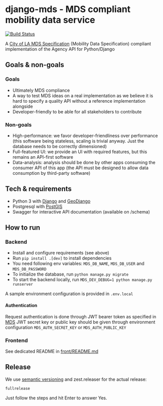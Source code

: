 # django-mds - MDS compliant mobility data service

[![Build Status](https://travis-ci.org/Polyconseil/django-mds.svg?branch=master)](https://travis-ci.org/Polyconseil/django-mds)

A [City of LA MDS Specification](https://github.com/CityOfLosAngeles/mobility-data-specification) (Mobility Data Specification) compliant implementation of the Agency API for Python/Django

## Goals & non-goals

### Goals

* Ultimately MDS compliance
* A way to test MDS ideas on a real implementation as we believe
  it is hard to specify a quality API without a reference implementation alongside
* Developer-friendly to be able for all stakeholders to contribute

### Non-goals

* High-performance: we favor developer-friendliness over performance (this software being stateless, scaling is trivial anyway. Just the database needs to be correctly dimensioned)
* Full-featured UI: we provide an UI with required features, but this remains an API-first software
* Data-analysis: analysis should be done by other apps consuming the consumer API of this app (the API must be designed to allow data consumption by third-party software)

## Tech & requirements

* Python 3 with [Django](https://www.djangoproject.com/) and [GeoDjango](https://docs.djangoproject.com/en/2.1/ref/contrib/gis/)
* Postgresql with [PostGIS](https://postgis.net/)
* Swagger for interactive API documentation (available on /schema)

## How to run

### Backend

* Install and configure requirements (see above)
* Run `pip install .[dev]` to install dependencies
* You need following env variables: `MDS_DB_NAME`, `MDS_DB_USER` and `MDS_DB_PASSWORD`
* To initialize the database, run `python manage.py migrate`
* To start the backend locally, run `MDS_DEV_DEBUG=1 python manage.py runserver`

A sample environment configuration is provided in `.env.local`

#### Authentication

Request authentication is done through JWT bearer token as specified in [MDS](https://github.com/CityOfLosAngeles/mobility-data-specification/tree/dev/agency#authorization)
JWT secret key or public key should be given through environment configuration `MDS_AUTH_SECRET_KEY` or `MDS_AUTH_PUBLIC_KEY`

### Frontend

See dedicated README in [front/README.md](https://github.com/Polyconseil/django-mds/blob/master/front/README.md)

## Release

We use [semantic versioning](https://semver.org/) and zest.releaser for the actual release:

    fullrelease

Just follow the steps and hit Enter to answer Yes.
